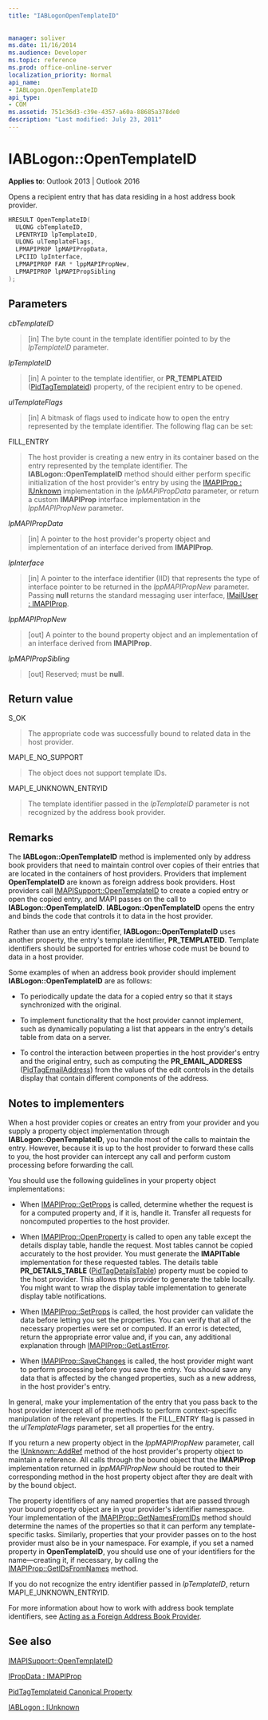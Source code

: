 ```yaml
---
title: "IABLogonOpenTemplateID"
 
 
manager: soliver
ms.date: 11/16/2014
ms.audience: Developer
ms.topic: reference
ms.prod: office-online-server
localization_priority: Normal
api_name:
- IABLogon.OpenTemplateID
api_type:
- COM
ms.assetid: 751c36d3-c39e-4357-a60a-88685a378de0
description: "Last modified: July 23, 2011"
---
```


# IABLogon::OpenTemplateID

  
  
**Applies to**: Outlook 2013 | Outlook 2016 
  
Opens a recipient entry that has data residing in a host address book provider.
  
```cpp
HRESULT OpenTemplateID(
  ULONG cbTemplateID,
  LPENTRYID lpTemplateID,
  ULONG ulTemplateFlags,
  LPMAPIPROP lpMAPIPropData,
  LPCIID lpInterface,
  LPMAPIPROP FAR * lppMAPIPropNew,
  LPMAPIPROP lpMAPIPropSibling
);
```

## Parameters

 _cbTemplateID_
  
> [in] The byte count in the template identifier pointed to by the  _lpTemplateID_ parameter. 
    
 _lpTemplateID_
  
> [in] A pointer to the template identifier, or **PR_TEMPLATEID** ([PidTagTemplateid](pidtagtemplateid-canonical-property.md)) property, of the recipient entry to be opened.
    
 _ulTemplateFlags_
  
> [in] A bitmask of flags used to indicate how to open the entry represented by the template identifier. The following flag can be set:
    
FILL_ENTRY 
  
> The host provider is creating a new entry in its container based on the entry represented by the template identifier. The **IABLogon::OpenTemplateID** method should either perform specific initialization of the host provider's entry by using the [IMAPIProp : IUnknown](imapipropiunknown.md) implementation in the  _lpMAPIPropData_ parameter, or return a custom **IMAPIProp** interface implementation in the  _lppMAPIPropNew_ parameter. 
    
 _lpMAPIPropData_
  
> [in] A pointer to the host provider's property object and implementation of an interface derived from **IMAPIProp**.
    
 _lpInterface_
  
> [in] A pointer to the interface identifier (IID) that represents the type of interface pointer to be returned in the  _lppMAPIPropNew_ parameter. Passing **null** returns the standard messaging user interface, [IMailUser : IMAPIProp](imailuserimapiprop.md).
    
 _lppMAPIPropNew_
  
> [out] A pointer to the bound property object and an implementation of an interface derived from **IMAPIProp**.
    
 _lpMAPIPropSibling_
  
> [out] Reserved; must be **null**.
    
## Return value

S_OK 
  
> The appropriate code was successfully bound to related data in the host provider.
    
MAPI_E_NO_SUPPORT 
  
> The object does not support template IDs.
    
MAPI_E_UNKNOWN_ENTRYID 
  
> The template identifier passed in the  _lpTemplateID_ parameter is not recognized by the address book provider. 
    
## Remarks

The **IABLogon::OpenTemplateID** method is implemented only by address book providers that need to maintain control over copies of their entries that are located in the containers of host providers. Providers that implement **OpenTemplateID** are known as foreign address book providers. Host providers call [IMAPISupport::OpenTemplateID](imapisupport-opentemplateid.md) to create a copied entry or open the copied entry, and MAPI passes on the call to **IABLogon::OpenTemplateID**. **IABLogon::OpenTemplateID** opens the entry and binds the code that controls it to data in the host provider. 
  
Rather than use an entry identifier, **IABLogon::OpenTemplateID** uses another property, the entry's template identifier, **PR_TEMPLATEID**. Template identifiers should be supported for entries whose code must be bound to data in a host provider.
  
Some examples of when an address book provider should implement **IABLogon::OpenTemplateID** are as follows: 
  
- To periodically update the data for a copied entry so that it stays synchronized with the original.
    
- To implement functionality that the host provider cannot implement, such as dynamically populating a list that appears in the entry's details table from data on a server.
    
- To control the interaction between properties in the host provider's entry and the original entry, such as computing the **PR_EMAIL_ADDRESS** ([PidTagEmailAddress](pidtagemailaddress-canonical-property.md)) from the values of the edit controls in the details display that contain different components of the address.
    
## Notes to implementers

When a host provider copies or creates an entry from your provider and you supply a property object implementation through **IABLogon::OpenTemplateID**, you handle most of the calls to maintain the entry. However, because it is up to the host provider to forward these calls to you, the host provider can intercept any call and perform custom processing before forwarding the call.
  
You should use the following guidelines in your property object implementations:
  
- When [IMAPIProp::GetProps](imapiprop-getprops.md) is called, determine whether the request is for a computed property and, if it is, handle it. Transfer all requests for noncomputed properties to the host provider. 
    
- When [IMAPIProp::OpenProperty](imapiprop-openproperty.md) is called to open any table except the details display table, handle the request. Most tables cannot be copied accurately to the host provider. You must generate the **IMAPITable** implementation for these requested tables. The details table **PR_DETAILS_TABLE** ([PidTagDetailsTable](pidtagdetailstable-canonical-property.md)) property must be copied to the host provider. This allows this provider to generate the table locally. You might want to wrap the display table implementation to generate display table notifications. 
    
- When [IMAPIProp::SetProps](imapiprop-setprops.md) is called, the host provider can validate the data before letting you set the properties. You can verify that all of the necessary properties were set or computed. If an error is detected, return the appropriate error value and, if you can, any additional explanation through [IMAPIProp::GetLastError](imapiprop-getlasterror.md).
    
- When [IMAPIProp::SaveChanges](imapiprop-savechanges.md) is called, the host provider might want to perform processing before you save the entry. You should save any data that is affected by the changed properties, such as a new address, in the host provider's entry. 
    
In general, make your implementation of the entry that you pass back to the host provider intercept all of the methods to perform context-specific manipulation of the relevant properties. If the FILL_ENTRY flag is passed in the  _ulTemplateFlags_ parameter, set all properties for the entry. 
  
If you return a new property object in the  _lppMAPIPropNew_ parameter, call the [IUnknown::AddRef](https://msdn.microsoft.com/library/ms691379%28VS.85%29.aspx) method of the host provider's property object to maintain a reference. All calls through the bound object that the **IMAPIProp** implementation returned in  _lppMAPIPropNew_ should be routed to their corresponding method in the host property object after they are dealt with by the bound object. 
  
The property identifiers of any named properties that are passed through your bound property object are in your provider's identifier namespace. Your implementation of the [IMAPIProp::GetNamesFromIDs](imapiprop-getnamesfromids.md) method should determine the names of the properties so that it can perform any template-specific tasks. Similarly, properties that your provider passes on to the host provider must also be in your namespace. For example, if you set a named property in **OpenTemplateID**, you should use one of your identifiers for the name—creating it, if necessary, by calling the [IMAPIProp::GetIDsFromNames](imapiprop-getidsfromnames.md) method. 
  
If you do not recognize the entry identifier passed in  _lpTemplateID_, return MAPI_E_UNKNOWN_ENTRYID.
  
For more information about how to work with address book template identifiers, see [Acting as a Foreign Address Book Provider](acting-as-a-foreign-address-book-provider.md).
  
## See also



[IMAPISupport::OpenTemplateID](imapisupport-opentemplateid.md)
  
[IPropData : IMAPIProp](ipropdataimapiprop.md)
  
[PidTagTemplateid Canonical Property](pidtagtemplateid-canonical-property.md)
  
[IABLogon : IUnknown](iablogoniunknown.md)

